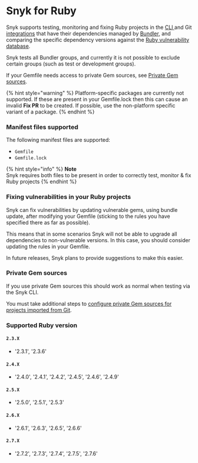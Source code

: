 # Snyk for Ruby

Snyk supports testing, monitoring and fixing Ruby projects in the [CLI ](../../../snyk-cli/)and Git [integrations](../../../integrations/) that have their dependencies managed by [Bundler](https://bundler.io/), and comparing the specific dependency versions against the [Ruby vulnerability database](https://snyk.io/vuln?type=rubygems).

Snyk tests all Bundler groups, and currently it is not possible to exclude certain groups (such as test or development groups).

If your Gemfile needs access to private Gem sources, see [Private Gem sources](snyk-for-ruby.md#private-gem-sources).

{% hint style="warning" %}
Platform-specific packages are currently not supported. If these are present in your Gemfile.lock then this can cause an invalid **Fix PR** to be created. If possible, use the non-platform specific variant of a package.
{% endhint %}

### Manifest files supported

The following manifest files are supported:

* `Gemfile`
* `Gemfile.lock`

{% hint style="info" %}
**Note**\
Snyk requires both files to be present in order to correctly test, monitor & fix Ruby projects
{% endhint %}

### Fixing vulnerabilities in your Ruby projects

Snyk can fix vulnerabilities by updating vulnerable gems, using bundle update, after modifying your Gemfile (sticking to the rules you have specified there as far as possible).

This means that in some scenarios Snyk will not be able to upgrade all dependencies to non-vulnerable versions. In this case, you should consider updating the rules in your Gemfile.

In future releases, Snyk plans to provide suggestions to make this easier.

### **Private Gem sources**

If you use private Gem sources this should work as normal when testing via the Snyk CLI.

You must take additional steps to [configure private Gem sources for projects imported from Git](https://docs.snyk.io/integrations/private-registry-integrations/private-gem-sources-for-ruby).

### Supported Ruby version

#### `2.3.X`

* '2.3.1', '2.3.6'

#### `2.4.X`

* '2.4.0', '2.4.1', '2.4.2', '2.4.5', '2.4.6', '2.4.9'

#### `2.5.X`

* '2.5.0', '2.5.1', '2.5.3'

#### `2.6.X`

* '2.6.1', '2.6.3', '2.6.5', '2.6.6'

#### `2.7.X`

* '2.7.2', '2.7.3', '2.7.4', '2.7.5', '2.7.6'
